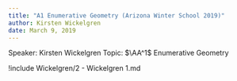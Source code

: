 ```yaml
---
title: "A1 Enumerative Geometry (Arizona Winter School 2019)"
author: Kirsten Wickelgren
date: March 9, 2019
---
```



Speaker: Kirsten Wickelgren
Topic: $\AA^1$ Enumerative Geometry


!include Wickelgren/2 - Wickelgren 1.md

<!--!include Wickelgren/2 - Wickelgren 2.md-->

<!--!include Wickelgren/5 - Wickelgren 3.md-->

<!--!include Wickelgren/2 - Wickelgren 4.md-->
